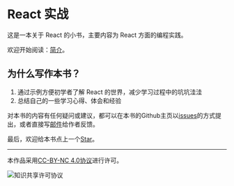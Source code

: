 # React 实战

这是一本关于 React 的小书，主要内容为 React 方面的编程实践。

欢迎开始阅读：[简介](./intro/README.md)。

## 为什么写作本书？

1. 通过示例方便初学者了解 React 的世界，减少学习过程中的坑坑洼洼
2. 总结自己的一些学习心得、体会和经验

对本书的内容有任何疑问或建议，都可以在本书的Github主页以[issues](https://github.com/SFantasy/react-in-action/issues)的方式提出，或者直接写[邮件](mailto:fantasyshao@icloud.com)给作者反馈。

最后，欢迎给本书点上一个[Star](https://github.com/SFantasy/react-in-action)。

---

本作品采用[CC-BY-NC 4.0协议](http://creativecommons.org/licenses/by-nc/4.0/)进行许可。

![知识共享许可协议](https://i.creativecommons.org/l/by-nc/4.0/88x31.png)
